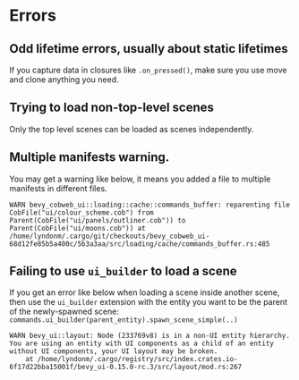 # Errors

## Odd lifetime errors, usually about static lifetimes
If you capture data in closures like `.on_pressed()`, make sure you use move and clone anything you need.

## Trying to load non-top-level scenes
Only the top level scenes can be loaded as scenes independently.

## Multiple manifests warning.

You may get a warning like below, it means you added a file to multiple manifests in different files.

`WARN bevy_cobweb_ui::loading::cache::commands_buffer: reparenting file CobFile("ui/colour_scheme.cob") from Parent(CobFile("ui/panels/outliner.cob")) to Parent(CobFile("ui/moons.cob"))
    at /home/lyndonm/.cargo/git/checkouts/bevy_cobweb_ui-68d12fe85b5a400c/5b3a3aa/src/loading/cache/commands_buffer.rs:485`

## Failing to use `ui_builder` to load a scene
If you get an error like below when loading a scene inside another scene, then use the `ui_builder` extension with the entity you want to be the parent of the newly-spawned scene:
`commands.ui_builder(parent_entity).spawn_scene_simple(..)`
```
WARN bevy_ui::layout: Node (233769v8) is in a non-UI entity hierarchy. You are using an entity with UI components as a child of an entity without UI components, your UI layout may be broken.
    at /home/lyndonm/.cargo/registry/src/index.crates.io-6f17d22bba15001f/bevy_ui-0.15.0-rc.3/src/layout/mod.rs:267
```
